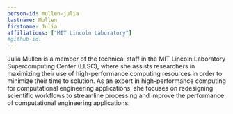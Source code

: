 ```yaml
---
person-id: mullen-julia
lastname: Mullen
firstname: Julia
affiliations: ["MIT Lincoln Laboratory"]
#github-id: 
---
```

Julia Mullen is a member of the technical staff in the MIT Lincoln Laboratory Supercomputing Center (LLSC), where she assists researchers in maximizing their use of high-performance computing resources in order to minimize their time to solution. As an expert in high-performance computing for computational engineering applications, she focuses on redesigning scientific workflows to streamline processing and improve the performance of computational engineering applications.
